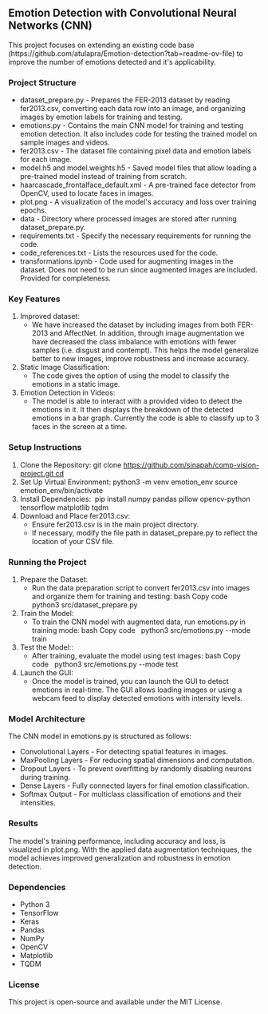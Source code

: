 <h2>Emotion Detection with Convolutional Neural Networks (CNN)</h2>
This project focuses on extending an existing code base (https://github.com/atulapra/Emotion-detection?tab=readme-ov-file) to improve the number of emotions detected and it's applicability. 

<h3>Project Structure</h3>

* dataset_prepare.py - Prepares the FER-2013 dataset by reading fer2013.csv, converting each data row into an image, and organizing images by emotion labels for training and testing.
* emotions.py - Contains the main CNN model for training and testing emotion detection. It also includes code for testing the trained model on sample images and videos.
* fer2013.csv - The dataset file containing pixel data and emotion labels for each image.
* model.h5 and model.weights.h5 - Saved model files that allow loading a pre-trained model instead of training from scratch.
* haarcascade_frontalface_default.xml - A pre-trained face detector from OpenCV, used to locate faces in images.
* plot.png - A visualization of the model's accuracy and loss over training epochs.
* data - Directory where processed images are stored after running dataset_prepare.py.
* requirements.txt - Specify the necessary requirements for running the code.
* code_references.txt - Lists the resources used for the code.
* transformations.ipynb - Code used for augmenting images in the dataset. Does not need to be run since augmented images are included. Provided for completeness. 


<h3>Key Features</h3>

1. Improved dataset:
    * We have increased the dataset by including images from both FER-2013 and AffectNet. In addition, through image augmentation we have decreased the class imbalance with emotions with fewer samples (i.e. disgust and contempt). This helps the model generalize better to new images, improve robustness and increase accuracy.
2. Static Image Classification:
    * The code gives the option of using the model to classify the emotions in a static image. 
3. Emotion Detection in Videos:
    * The model is able to interact with a provided video to detect the emotions in it. It then displays the breakdown of the detected emotions in a bar graph. Currently the code is able to classify up to 3 faces in the screen at a time. 


<h3>Setup Instructions</h3>

1. Clone the Repository:
            git clone https://github.com/sinapah/comp-vision-project.git cd <repository-folder> 
2. Set Up Virtual Environment:
            python3 -m venv emotion_env source emotion_env/bin/activate 
3. Install Dependencies:
             pip install numpy pandas pillow opencv-python tensorflow matplotlib tqdm 
4. Download and Place fer2013.csv:
    * Ensure fer2013.csv is in the main project directory.
    * If necessary, modify the file path in dataset_prepare.py to reflect the location of your CSV file.


<h3>Running the Project</h3>

1. Prepare the Dataset:
    * Run the data preparation script to convert fer2013.csv into images and organize them for training and testing: bash Copy code   python3 src/dataset_prepare.py
2. Train the Model:
    * To train the CNN model with augmented data, run emotions.py in training mode: bash Copy code   python3 src/emotions.py --mode train
3. Test the Model::
    * After training, evaluate the model using test images: bash Copy code   python3 src/emotions.py --mode test
4. Launch the GUI:
   * Once the model is trained, you can launch the GUI to detect emotions in real-time. The GUI allows loading images or using a webcam feed to display detected emotions with intensity levels.



<h3>Model Architecture</h3>

The CNN model in emotions.py is structured as follows:
* Convolutional Layers - For detecting spatial features in images.
* MaxPooling Layers - For reducing spatial dimensions and computation.
* Dropout Layers - To prevent overfitting by randomly disabling neurons during training.
* Dense Layers - Fully connected layers for final emotion classification.
* Softmax Output - For multiclass classification of emotions and their intensities.


<h3>Results</h3>
The model's training performance, including accuracy and loss, is visualized in plot.png. With the applied data augmentation techniques, the model achieves improved generalization and robustness in emotion detection.

<h3>Dependencies</h3>

* Python 3
* TensorFlow
* Keras
* Pandas
* NumPy
* OpenCV
* Matplotlib
* TQDM


<h3>License</h3>
This project is open-source and available under the MIT License.
